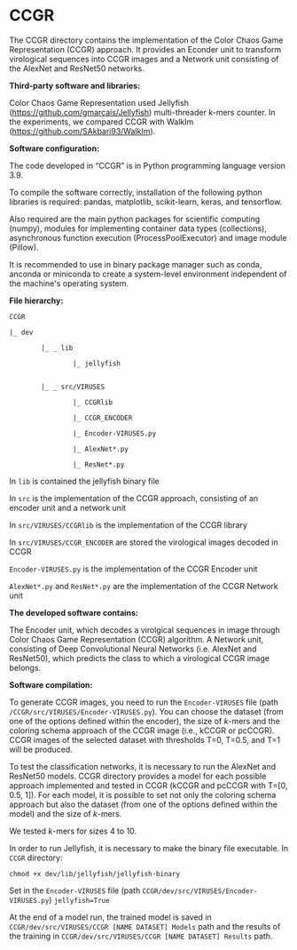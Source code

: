 # CCGR

The CCGR directory contains the implementation of the Color Chaos Game Representation (CCGR) approach. It provides an Econder unit to transform virological sequences into CCGR images and a Network unit consisting of the AlexNet and ResNet50 networks. 


**Third-party software and libraries:**

Color Chaos Game Representation used Jellyfish (https://github.com/gmarcais/Jellyfish) multi-threader k-mers counter.
In the experiments, we compared CCGR with WalkIm (https://github.com/SAkbari93/WalkIm).


**Software configuration:**

The code developed in “CCGR” is in Python programming language version 3.9.

To compile the software correctly, installation of the following python libraries is required: pandas, matplotlib, scikit-learn, keras, and tensorflow.

Also required are the main python packages for scientific computing (numpy), modules for implementing container data types (collections), asynchronous function execution (ProcessPoolExecutor) and image module (Pillow).

It is recommended to use in binary package manager such as conda, anconda or miniconda to create a system-level environment independent of the machine's operating system.

**File hierarchy:**

```
CCGR

|_ dev

        |_ _ lib

                |_ jellyfish


        |_ _ src/VIRUSES

                |_ CCGRlib

                |_ CCGR_ENCODER

                |_ Encoder-VIRUSES.py

                |_ AlexNet*.py

                |_ ResNet*.py
```

In `lib` is contained the jellyfish binary file

In `src` is the implementation of the CCGR approach, consisting of an encoder unit and a network unit

In `src/VIRUSES/CCGRlib`  is the implementation of the CCGR library

In `src/VIRUSES/CCGR_ENCODER` are stored the virological images decoded in CCGR

`Encoder-VIRUSES.py` is the implementation of the CCGR Encoder unit

`AlexNet*.py` and `ResNet*.py` are the implementation of the CCGR Network unit





**The developed software contains:**

The Encoder unit, which decodes a virolgical sequences in image through Color Chaos Game Representation (CCGR) algorithm.
A Network unit, consisting of Deep Convolutional Neural Networks (i.e. AlexNet and ResNet50), which predicts the class to which a virological CCGR image belongs. 

**Software compilation:**

To generate CCGR images, you need to run the `Encoder-VIRUSES` file (path `/CCGR/src/VIRUSES/Encoder-VIRUSES.py`). You can choose the dataset (from one of the options defined within the encoder), the size of *k*-mers and the coloring schema approach of the CCGR image (i.e., kCCGR or pcCCGR). CCGR images of the selected dataset with thresholds T=0, T=0.5, and T=1 will be produced.

To test the classification networks, it is necessary to run the AlexNet and ResNet50 models. CCGR directory provides a model for each possible approach implemented and tested in CCGR (kCCGR and pcCCGR with T=[0, 0.5, 1]). For each model, it is possible to set not only the coloring schema approach but also the dataset (from one of the options defined within the model) and the size of *k*-mers. 

We tested *k*-mers for sizes 4 to 10.



In order to run Jellyfish, it is necessary to make the binary file executable. In `CCGR` directory:

```chmod +x dev/lib/jellyfish/jellyfish-binary```

Set in the `Encoder-VIRUSES` file (path `CCGR/dev/src/VIRUSES/Encoder-VIRUSES.py`) `jellyfish=True`

At the end of a model run, the trained model is saved in `CCGR/dev/src/VIRUSES/CCGR [NAME DATASET] Models` path and the results of the training in `CCGR/dev/src/VIRUSES/CCGR [NAME DATASET] Results` path.